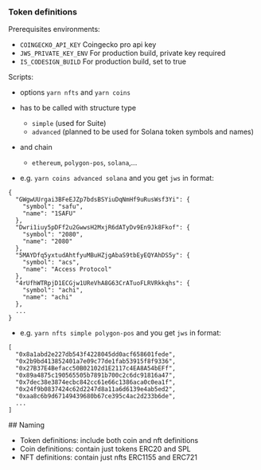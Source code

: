 ### Token definitions

Prerequisites environments:

-   `COINGECKO_API_KEY` Coingecko pro api key
-   `JWS_PRIVATE_KEY_ENV` For production build, private key required
-   `IS_CODESIGN_BUILD` For production build, set to true

Scripts:

-   options `yarn nfts` and `yarn coins`
-   has to be called with structure type
    -   `simple` (used for Suite)
    -   `advanced` (planned to be used for Solana token symbols and names)
-   and chain

    -   `ethereum`, `polygon-pos`, `solana`,...

-   e.g. `yarn coins advanced solana` and you get `jws` in format:

```
{
  "GWgwUUrgai3BFeEJZp7bdsBSYiuDqNmHf9uRusWsf3Yi": {
    "symbol": "safu",
    "name": "1SAFU"
  },
  "Dwri1iuy5pDFf2u2GwwsH2MxjR6dATyDv9En9Jk8Fkof": {
    "symbol": "2080",
    "name": "2080"
  },
  "5MAYDfq5yxtudAhtfyuMBuHZjgAbaS9tbEyEQYAhDS5y": {
    "symbol": "acs",
    "name": "Access Protocol"
  },
  "4rUfhWTRpjD1ECGjw1UReVhA8G63CrATuoFLRVRkkqhs": {
    "symbol": "achi",
    "name": "achi"
  },
  ...
}
```

-   e.g. `yarn nfts simple polygon-pos` and you get `jws` in format:

```
[
  "0x8a1abd2e227db543f4228045dd0acf658601fede",
  "0x2b9bd413852401a7e09c77de1fab53915f8f9336",
  "0x27B37E4Befacc50B02102d1E2117c4EA8A54bEFf",
  "0x89a4875c190565505b7891b700c2c6dc91816a47",
  "0x7dec38e3874ecbc842cc61e66c1386aca0c0ea1f",
  "0x24f9b0837424c62d2247d8a11a6d6139e4ab5ed2",
  "0xaa8c6b9d67149439680b67ce395c4ac2d233b6de",
  ...
]
```

## Naming

-   Token definitions: include both coin and nft definitions
-   Coin definitions: contain just tokens ERC20 and SPL
-   NFT definitions: contain just nfts ERC1155 and ERC721
